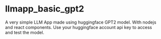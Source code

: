 # llmapp_basic_gpt2
A very simple LLM App made using huggingface GPT2 model. With nodejs and react components. Use your huggingface account api key to access and test the model. 

